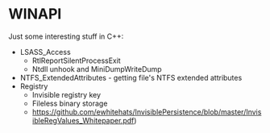 # WINAPI

Just some interesting stuff in C++:

* LSASS_Access
  * RtlReportSilentProcessExit
  * Ntdll unhook and MiniDumpWriteDump
* NTFS_ExtendedAttributes - getting file's NTFS extended attributes
* Registry
  * Invisible registry key
  * Fileless binary storage
  * https://github.com/ewhitehats/InvisiblePersistence/blob/master/InvisibleRegValues_Whitepaper.pdf) 
